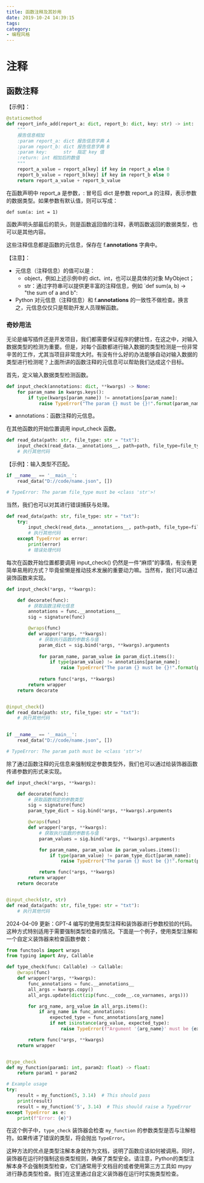 ```yaml
---
title: 函数注释及其妙用
date: 2019-10-24 14:39:15
tags:
category:
- 编程风格
---
```


# 注释

## 函数注释
【示例】：
```python
@staticmethod
def report_info_add(report_a: dict, report_b: dict, key: str) -> int:
    """
    报告信息相加
    :param report_a: dict 报告信息字典 A
    :param report_b: dict 报告信息字典 B
    :param key:      str  指定 key 值
    :return: int 相加后的数值
    """
    report_a_value = report_a[key] if key in report_a else 0
    report_b_value = report_b[key] if key in report_b else 0
    return report_a_value + report_b_value
```

在函数声明中 report_a 是参数，: 冒号后 dict 是参数 report_a 的注释，表示参数的数据类型。如果参数有默认值，则可以写成：
```
def sum(a: int = 1)
```

函数声明头部最后的箭头，则是函数返回值的注释，表明函数返回的数据类型，也可以是其他内容。

这些注释信息都是函数的元信息，保存在 f.__annotations__ 字典中。

【注意】：
- 元信息（注释信息）的值可以是：
    - object，例如上述示例中的 dict、int，也可以是具体的对象 MyObject；
    - str：通过字符串可以提供更丰富的注释信息，例如 `def sum(a, b) -> "the sum of a and b":
- Python 对元信息（注释信息）和 f.__annotations__ 的一致性不做检查。换言之，元信息仅仅只是帮助开发人员理解函数。

### 奇妙用法
无论是编写插件还是开发项目，我们都需要保证程序的健壮性，在这之中，对输入数据类型的检测为重要。但是，对每个函数都进行输入数据的类型检测是一份非常辛苦的工作，尤其当项目非常庞大时。有没有什么好的办法能够自动对输入数据的类型进行检测呢？上面所讲的函数注释的元信息可以帮助我们达成这个目标。

首先，定义输入数据类型检测函数。
```python
def input_check(annotations: dict, **kwargs) -> None:
    for param_name in kwargs.keys():
        if type(kwargs[param_name]) != annotations[param_name]:
            raise TypeError("The param {} must be {}!".format(param_name, annotations[param_name]))
```
- annotations：函数注释的元信息。

在其他函数的开始位置调用 input\_check 函数。
```python
def read_data(path: str, file_type: str = "txt"):
    input_check(read_data.__annotations__, path=path, file_type=file_type)
    # 执行其他代码
```

【示例】：输入类型不匹配。
```python
if __name__ == '__main__':
    read_data("D://code/name.json", [])

# TypeError: The param file_type must be <class 'str'>!
```

当然，我们也可以对其进行错误捕获与处理。
```python
def read_data(path: str, file_type: str = "txt"):
    try:
        input_check(read_data.__annotations__, path=path, file_type=file_type)
        # 执行其他代码
    except TypeError as error:
        print(error)
        # 错误处理代码
```

每次在函数开始位置都要调用 input_check() 仍然是一件“麻烦”的事情，有没有更简单易用的方式？毕竟偷懒是推动技术发展的重要动力嘛。当然有，我们可以通过装饰函数来实现。
```python
def input_check(*args, **kwargs):

    def decorate(func):
        # 获取函数注释元信息
        annotations = func.__annotations__
        sig = signature(func)

        @wraps(func)
        def wrapper(*args, **kwargs):
            # 获取执行函数的参数名与值
            param_dict = sig.bind(*args, **kwargs).arguments
            
            for param_name, param_value in param_dict.items():                
                if type(param_value) != annotations[param_name]:
                    raise TypeError("The param {} must be {}!".format(param_name, annotations[param_name]))
                
            return func(*args, **kwargs)
        return wrapper
    return decorate


@input_check()
def read_data(path: str, file_type: str = "txt"):
    # 执行其他代码
    

if __name__ == '__main__':
    read_data("D://code/name.json", [])

# TypeError: The param path must be <class 'str'>!
```

除了通过函数注释的元信息来强制规定参数类型外，我们也可以通过给装饰器函数传递参数的形式来实现。
```python
def input_check(*args, **kwargs):

    def decorate(func):
        # 获取函数规定的参数类型
        sig = signature(func)
        param_type_dict = sig.bind(*args, **kwargs).arguments

        @wraps(func)
        def wrapper(*args, **kwargs):
            # 获取执行函数的参数名与值
            param_values = sig.bind(*args, **kwargs).arguments

            for param_name, param_value in param_values.items():
                if type(param_value) != param_type_dict[param_name]:
                    raise TypeError("The param {} must be {}!".format(param_name, param_type_dict[param_name]))

            return func(*args, **kwargs)
        return wrapper
    return decorate


@input_check(str, str)
def read_data(path: str, file_type: str = "txt"):
    # 执行其他代码
```

2024-04-09 更新：GPT-4 编写的使用类型注释和装饰器进行参数校验的代码。这种方式特别适用于需要强制类型检查的情况。下面是一个例子，使用类型注解和一个自定义装饰器来检查函数参数：

```python
from functools import wraps
from typing import Any, Callable

def type_check(func: Callable) -> Callable:
    @wraps(func)
    def wrapper(*args, **kwargs):
        func_annotations = func.__annotations__
        all_args = kwargs.copy()
        all_args.update(dict(zip(func.__code__.co_varnames, args)))

        for arg_name, arg_value in all_args.items():
            if arg_name in func_annotations:
                expected_type = func_annotations[arg_name]
                if not isinstance(arg_value, expected_type):
                    raise TypeError(f"Argument '{arg_name}' must be {expected_type}")

        return func(*args, **kwargs)
    return wrapper


@type_check
def my_function(param1: int, param2: float) -> float:
    return param1 + param2

# Example usage
try:
    result = my_function(5, 3.14)  # This should pass
    print(result)
    result = my_function('5', 3.14)  # This should raise a TypeError
except TypeError as e:
    print(f"Error: {e}")
```

在这个例子中，`type_check` 装饰器会检查 `my_function` 的参数类型是否与注解相符。如果传递了错误的类型，将会抛出 `TypeError`。

这种方法的优点是类型注解本身就作为文档，说明了函数应该如何被调用。同时，装饰器在运行时强制这些类型规则，确保了类型安全。请注意，Python的类型注解本身不会强制类型检查，它们通常用于文档目的或者使用第三方工具如 mypy 进行静态类型检查。我们在这里通过自定义装饰器在运行时实施类型检查。
